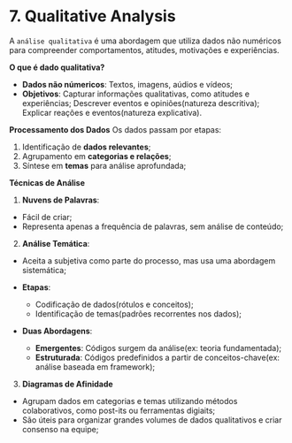 # 7. Qualitative Analysis

A `análise qualitativa` é uma abordagem que utiliza dados não numéricos para compreender comportamentos, atitudes, motivações e experiências.

**O que é dado qualitativa?**
- **Dados não númericos**: Textos, imagens, aúdios e vídeos;
- **Objetivos**: Capturar informações qualitativas, como atitudes e experiências; Descrever eventos e opiniões(natureza descritiva); Explicar reações e eventos(natureza explicativa).

**Processamento dos Dados**
Os dados passam por etapas: 
1. Identificação de **dados relevantes**;
2. Agrupamento em **categorias e relações**;
3. Síntese em **temas** para análise aprofundada;

**Técnicas de Análise**
1. **Nuvens de Palavras**:
  - Fácil de criar;
  - Representa apenas a frequência de palavras, sem análise de conteúdo;

2. **Análise Temática**:
  - Aceita a subjetiva como parte do processo, mas usa uma abordagem sistemática;

  - **Etapas**:
    - Codificação de dados(rótulos e conceitos);
    - Identificação de temas(padrões recorrentes nos dados);

  - **Duas Abordagens**:
    - **Emergentes**: Códigos surgem da análise(ex: teoria fundamentada);
    - **Estruturada**: Códigos predefinidos a partir de conceitos-chave(ex: análise baseada em framework);

3. **Diagramas de Afinidade**
  - Agrupam dados em categorias e temas utilizando métodos colaborativos, como post-its ou ferramentas digiaits;
  - São úteis para organizar grandes volumes de dados qualitativos e criar consenso na equipe;
   
